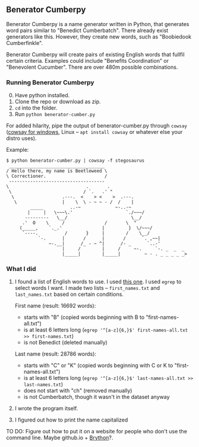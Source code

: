 ## Benerator Cumberpy

Benerator Cumberpy is a name generator written in Python, that generates word pairs similar to "Benedict Cumberbatch". There already exist generators like this. However, they create new words, such as "Boobiedook Cumberfinkle".

Benerator Cumberpy will create pairs of existing English words that fullfil certain criteria. Examples could include "Benefits Coordination" or "Benevolent Cucumber". There are over 480m possible combinations.

### Running Benerator Cumberpy

0. Have python installed.
1. Clone the repo or download as zip.
2. `cd` into the folder.
3. Run `python benerator-cumber.py`

For added hilarity, pipe the output of benerator-cumber.py through `cowsay` ([cowsay for windows](https://github.com/kanej/Posh-Cowsay), Linux – `apt install cowsay` or whatever else your distro uses).

Example:

```
$ python benerator-cumber.py | cowsay -f stegosaurus
 ____________________________________
/ Hello there, my name is Beetleweed \
\ Correctioner.                      /
 ------------------------------------
\                             .       .
 \                           / `.   .' " 
  \                  .---.  <    > <    >  .---.
   \                 |    \  \ - ~ ~ - /  /    |
         _____          ..-~             ~-..-~
        |     |   \~~~\.'                    `./~~~/
       ---------   \__/                        \__/
      .'  O    \     /               /       \  " 
     (_____,    `._.'               |         }  \/~~~/
      `----.          /       }     |        /    \__/
            `-.      |       /      |       /      `. ,~~|
                ~-.__|      /_ - ~ ^|      /- _      `..-'   
                     |     /        |     /     ~-.     `-. _  _  _
                     |_____|        |_____|         ~ - . _ _ _ _ _>
```

### What I did

1. I found a list of English words to use. I used [this one](https://github.com/dwyl/english-words). I used `egrep` to select words I want.
    I made two lists – `first_names.txt` and `last_names.txt` based on certain conditions.

    First name (result: 16692 words):
    - starts with "B" (copied words beginning with B to "first-names-all.txt")
    - is at least 6 letters long (`egrep '^[a-z]{6,}$' first-names-all.txt >> first-names.txt`)
    - is not Benedict (deleted manually)

    Last name (result: 28786 words):
    - starts with "C" or "K" (copied words beginning with C or K to "first-names-all.txt")
    - is at least 6 letters long (`egrep '^[a-z]{6,}$' last-names-all.txt >> last-names.txt`)
    - does not start with "ch" (removed manually)
    - is not Cumberbatch, though it wasn't in the dataset anyway
2. I wrote the program itself.
3. I figured out how to print the name capitalized

TO DO: Figure out how to put it on a website for people who don't use the command line. Maybe github.io + [Brython](http://www.brython.info/)?.
